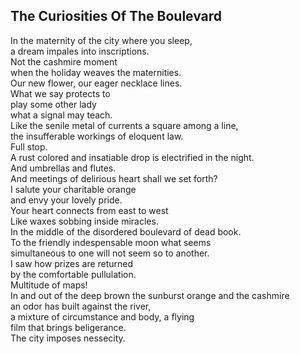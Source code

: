 The Curiosities Of The Boulevard
--------------------------------
In the maternity of the city where you sleep,  
a dream impales into inscriptions.  
Not the cashmire moment  
when the holiday weaves the maternities.  
Our new flower, our eager necklace lines.  
What we say protects to  
play some other lady  
what a signal may teach.  
Like the senile metal of currents a square among a line,  
the insufferable workings of eloquent law.  
Full stop.  
A rust colored and insatiable drop is electrified in the night.  
And umbrellas and flutes.  
And meetings of delirious heart shall we set forth?  
I salute your charitable orange  
and envy your lovely pride.  
Your heart connects from east to west  
Like waxes sobbing inside miracles.  
In the middle of the disordered boulevard of dead book.  
To the friendly indespensable moon what seems  
simultaneous to one will not seem so to another.  
I saw how prizes are returned  
by the comfortable pullulation.  
Multitude of maps!  
In and out of the deep brown the sunburst orange and the cashmire  
an odor has built against the river,  
a mixture of circumstance and body, a flying  
film that brings beligerance.  
The city imposes nessecity.  
